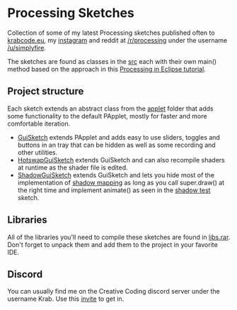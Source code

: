 # Processing Sketches
Collection of some of my latest Processing sketches published often to [krabcode.eu](http://www.krabcode.eu), my [instagram](https://www.instagram.com/krabcode/) and reddit at [/r/processing](https://www.reddit.com/r/processing) under the username [/u/simplyfire](https://www.reddit.com/user/Simplyfire).

The sketches are found as classes in the [src](https://github.com/KrabCode/ProcessingSketches/tree/master/src) each with their own main() method based on the approach in this [Processing in Eclipse tutorial](https://processing.org/tutorials/eclipse/).

## Project structure
Each sketch extends an abstract class from the [applet](https://github.com/KrabCode/ProcessingSketches/tree/master/src/applet) folder that adds some functionality to the default PApplet, mostly for faster and more comfortable iteration.
- [GuiSketch](https://github.com/KrabCode/ProcessingSketches/blob/master/src/applet/GuiSketch.java) extends PApplet and adds easy to use sliders, toggles and buttons in an tray that can be hidden as well as some recording and other utilities.
- [HotswapGuiSketch](https://github.com/KrabCode/ProcessingSketches/blob/master/src/applet/HotswapGuiSketch.java) extends GuiSketch and can also recompile shaders at runtime as the shader file is edited.
- [ShadowGuiSketch](https://github.com/KrabCode/ProcessingSketches/blob/master/src/applet/ShadowGuiSketch.java) extends GuiSketch and lets you hide most of the implementation of [shadow mapping](https://forum.processing.org/two/discussion/12775/simple-shadow-mapping) as long as you call super.draw() at the right time and implement animate() as seen in the [shadow test](https://github.com/KrabCode/ProcessingSketches/blob/master/src/ShadowTest.java) sketch.

## Libraries
All of the libraries you'll need to compile these sketches are found in [libs.rar](https://github.com/KrabCode/ProcessingSketches/blob/26de9225ad5e330157e9853e5c5b1070096fe308/libs.rar). Don't forget to unpack them and add them to the project in your favorite IDE.


## Discord
You can usually find me on the Creative Coding discord server under the username Krab. Use this [invite](https://discord.gg/KatY9nm) to get in.
